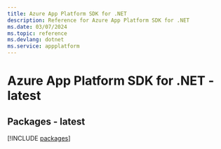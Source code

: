 ```yaml
---
title: Azure App Platform SDK for .NET
description: Reference for Azure App Platform SDK for .NET
ms.date: 03/07/2024
ms.topic: reference
ms.devlang: dotnet
ms.service: appplatform
---
```

# Azure App Platform SDK for .NET - latest
## Packages - latest
[!INCLUDE [packages](app-platform-index.md)]